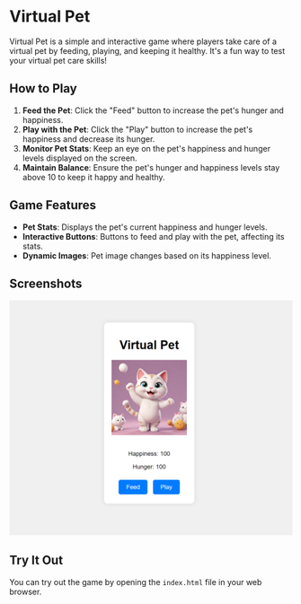 
# Virtual Pet

Virtual Pet is a simple and interactive game where players take care of a virtual pet by feeding, playing, and keeping it healthy. It's a fun way to test your virtual pet care skills!

## How to Play

1. **Feed the Pet**: Click the "Feed" button to increase the pet's hunger and happiness.
2. **Play with the Pet**: Click the "Play" button to increase the pet's happiness and decrease its hunger.
3. **Monitor Pet Stats**: Keep an eye on the pet's happiness and hunger levels displayed on the screen.
4. **Maintain Balance**: Ensure the pet's hunger and happiness levels stay above 10 to keep it happy and healthy.

## Game Features

- **Pet Stats**: Displays the pet's current happiness and hunger levels.
- **Interactive Buttons**: Buttons to feed and play with the pet, affecting its stats.
- **Dynamic Images**: Pet image changes based on its happiness level.

## Screenshots

![Virtual Pet](../../assets/images/Virtual_Pet.png)

## Try It Out

You can try out the game by opening the `index.html` file in your web browser.
